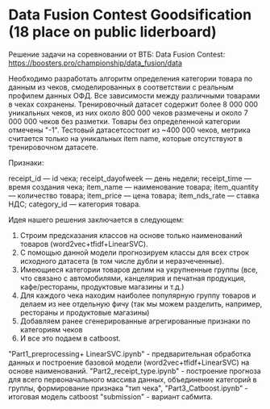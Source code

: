 # Data Fusion Contest Goodsification (18 place on public liderboard)
Решение задачи на соревновании от ВТБ: Data Fusion Contest: https://boosters.pro/championship/data_fusion/data

Необходимо разработать алгоритм определения категории товара по данным из чеков, смоделированных в соответствии с реальным профилем данных ОФД. Все зависимости между различными товарами в чеках сохранены. Тренировочный датасет содержит более 8 000 000 уникальных чеков, из них около 800 000 чеков размечены и около 7 000 000 чеков без разметки. Товары без определенной категории отмечены "-1". Тестовый датасетсостоит из ~400 000 чеков, метрика считается только на уникальных item name, которые отсутствуют в тренировочном датасете.

Признаки:

receipt_id — id чека; receipt_dayofweek — день недели; receipt_time — время создания чека; item_name — наименование товара; item_quantity — количество товара; item_price — цена товара; item_nds_rate — ставка НДС; category_id — категория товара.

Идея нашего решения заключается в следующем:

1. Строим предсказания классов на основе только наименований товаров (word2vec+tfidf+LinearSVC).
2. С помощью данной модели прогнозируем классы для всех строк исходного датасета (в том числе дубли и неразчеченные).
3. Имеющиеся категории товаров делим на укрупненные группы (все, что связано с автомобилями, канцелярия и печатная продукция, кафе/рестораны, продуктовые магазины и т.д.)
4. Для каждого чека находим наиболее популярную группу товаров и делаем из нее отдельную фичу (так мы можем разделить, например, рестораны и продуктовые магазины)
5. Добавляем ранее сгенерированные агрегированные признаки по категориям чеков
6. И все это подаем в catboost.

"Part1_preprocessing+ LinearSVC.ipynb" - предварительная обработка данных и построение базовой модели (word2vec+tfidf+LinearSVC) на основе наименований.
"Part2_receipt_type.ipynb" - построение прогноза для всего первоначального массива данных, объединение категорий в группы, формирование признака "тип чека",
"Part3_Catboost.ipynb" - итоговая модель catboost
"submission" - вариант сабмита.
